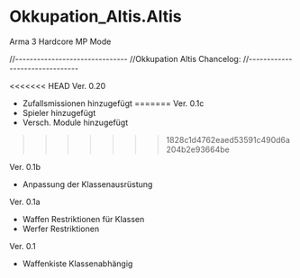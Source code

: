 Okkupation_Altis.Altis
======================

Arma 3 Hardcore MP Mode

//-------------------------------
//Okkupation Altis Chancelog:
//-------------------------------

<<<<<<< HEAD
Ver. 0.20
- Zufallsmissionen hinzugefügt
=======
Ver. 0.1c
- Spieler hinzugefügt
- Versch. Module hinzugefügt
>>>>>>> 1828c1d4762eaed53591c490d6a204b2e93664be

Ver. 0.1b
- Anpassung der Klassenausrüstung

Ver. 0.1a
- Waffen Restriktionen für Klassen
- Werfer Restriktionen

Ver. 0.1
- Waffenkiste Klassenabhängig
